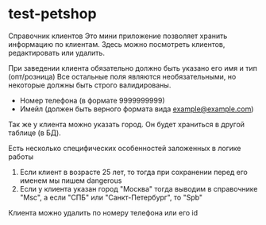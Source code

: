 # test-petshop

Справочник клиентов
Это мини приложение позволяет хранить информацию по клиентам.
Здесь можно посмотреть клиентов, редактировать или удалить.

При заведении клиента обязательно должно быть указано его имя и тип (опт/розница)
Все остальные поля являются необязательными, но некоторые должны быть строго валидированы.
- Номер телефона (в формате 9999999999)
- Имейл (должен быть верного формата вида example@example.com)

Так же у клиента можно указать город. Он будет храниться в другой таблице (в БД).

Есть несколько специфических особенностей заложенных в логике работы
1) Если клиент в возрасте 25 лет, то тогда при сохранении перед его именем мы пишем dangerous
2) Если у клиента указан город "Москва" тогда выводим в справочнике "Msc", а если "СПБ" или "Санкт-Петербург", то "Spb"

Клиента можно удалить по номеру телефона или его id
